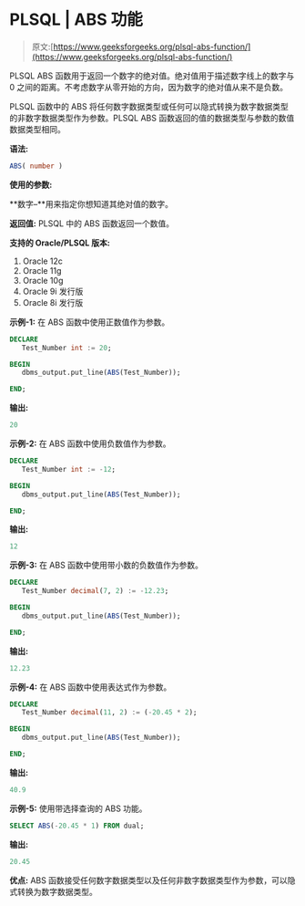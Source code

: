 # PLSQL | ABS 功能

> 原文:[https://www.geeksforgeeks.org/plsql-abs-function/](https://www.geeksforgeeks.org/plsql-abs-function/)

PLSQL ABS 函数用于返回一个数字的绝对值。绝对值用于描述数字线上的数字与 0 之间的距离。不考虑数字从零开始的方向，因为数字的绝对值从来不是负数。

PLSQL 函数中的 ABS 将任何数字数据类型或任何可以隐式转换为数字数据类型的非数字数据类型作为参数。PLSQL ABS 函数返回的值的数据类型与参数的数值数据类型相同。

**语法:**

```sql
ABS( number )
```

**使用的参数:**

**数字–**用来指定你想知道其绝对值的数字。

**返回值:**
PLSQL 中的 ABS 函数返回一个数值。

**支持的 Oracle/PLSQL 版本:**

1.  Oracle 12c
2.  Oracle 11g
3.  Oracle 10g
4.  Oracle 9i 发行版
5.  Oracle 8i 发行版

**示例-1:** 在 ABS 函数中使用正数值作为参数。

```sql
DECLARE 
   Test_Number int := 20;

BEGIN 
   dbms_output.put_line(ABS(Test_Number)); 

END; 
```

**输出:**

```sql
20 
```

**示例-2:** 在 ABS 函数中使用负数值作为参数。

```sql
DECLARE 
   Test_Number int := -12;

BEGIN 
   dbms_output.put_line(ABS(Test_Number)); 

END; 
```

**输出:**

```sql
12 
```

**示例-3:** 在 ABS 函数中使用带小数的负数值作为参数。

```sql
DECLARE 
   Test_Number decimal(7, 2) := -12.23;

BEGIN 
   dbms_output.put_line(ABS(Test_Number)); 

END;  
```

**输出:**

```sql
12.23 
```

**示例-4:** 在 ABS 函数中使用表达式作为参数。

```sql
DECLARE 
   Test_Number decimal(11, 2) := (-20.45 * 2);

BEGIN 
   dbms_output.put_line(ABS(Test_Number)); 

END;   
```

**输出:**

```sql
40.9 
```

**示例-5:** 使用带选择查询的 ABS 功能。

```sql
SELECT ABS(-20.45 * 1) FROM dual; 
```

**输出:**

```sql
20.45 
```

**优点:**
ABS 函数接受任何数字数据类型以及任何非数字数据类型作为参数，可以隐式转换为数字数据类型。